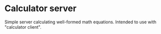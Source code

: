 # Calculator server

Simple server calculating well-formed math equations. Intended to use with "calculator client".


